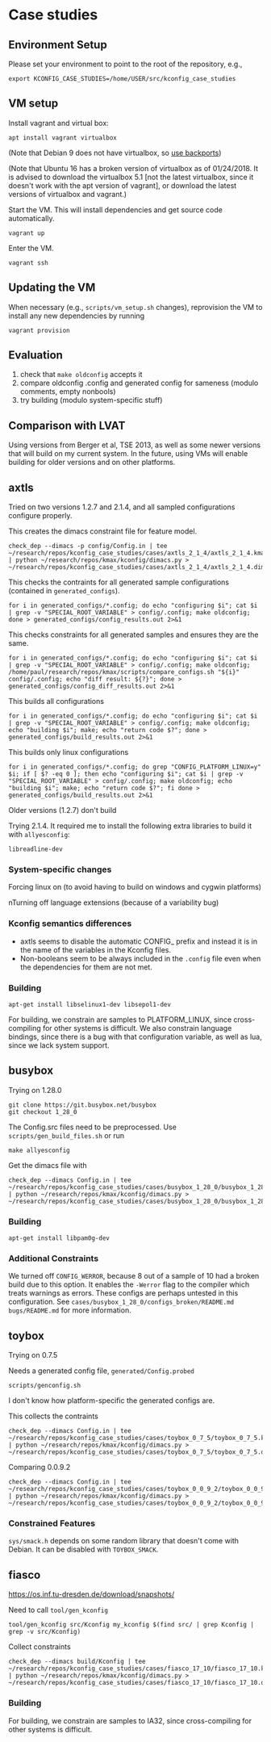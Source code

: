 # Case studies

## Environment Setup

Please set your environment to point to the root of the repository, e.g.,

    export KCONFIG_CASE_STUDIES=/home/USER/src/kconfig_case_studies

## VM setup

Install vagrant and virtual box:

    apt install vagrant virtualbox
    
(Note that Debian 9 does not have virtualbox, so [use backports](https://wiki.debian.org/VirtualBox#Debian_9_.22Stretch.22]))

(Note that Ubuntu 16 has a broken version of virtualbox as of
01/24/2018.  It is advised to download the virtualbox 5.1
[not the latest virtualbox, since it doesn't work with the apt version of vagrant],
or download the latest versions of virtualbox and vagrant.)

Start the VM.  This will install dependencies and get source code
automatically.

    vagrant up
    
Enter the VM.

    vagrant ssh
    
## Updating the VM

When necessary (e.g., `scripts/vm_setup.sh` changes), reprovision the
VM to install any new dependencies by running

    vagrant provision

## Evaluation

1. check that `make oldconfig` accepts it
1. compare oldconfig .config and generated config for sameness (modulo comments, empty nonbools)
1. try building (modulo system-specific stuff)

## Comparison with LVAT

Using versions from Berger et al, TSE 2013, as well as some newer
versions that will build on my current system.  In the future, using
VMs will enable building for older versions and on other platforms.

## axtls

Tried on two versions 1.2.7 and 2.1.4, and all sampled configurations configure properly.

This creates the dimacs constraint file for feature model.

    check_dep --dimacs -p config/Config.in | tee ~/research/repos/kconfig_case_studies/cases/axtls_2_1_4/axtls_2_1_4.kmax | python ~/research/repos/kmax/kconfig/dimacs.py > ~/research/repos/kconfig_case_studies/cases/axtls_2_1_4/axtls_2_1_4.dimacs

This checks the contraints for all generated sample configurations (contained in `generated_configs`).

    for i in generated_configs/*.config; do echo "configuring $i"; cat $i | grep -v "SPECIAL_ROOT_VARIABLE" > config/.config; make oldconfig; done > generated_configs/config_results.out 2>&1
    
This checks constraints for all generated samples and ensures they are the same.

    for i in generated_configs/*.config; do echo "configuring $i"; cat $i | grep -v "SPECIAL_ROOT_VARIABLE" > config/.config; make oldconfig; /home/paul/research/repos/kmax/scripts/compare_configs.sh "${i}" config/.config; echo "diff result: ${?}"; done > generated_configs/config_diff_results.out 2>&1

This builds all configurations

    for i in generated_configs/*.config; do echo "configuring $i"; cat $i | grep -v "SPECIAL_ROOT_VARIABLE" > config/.config; make oldconfig; echo "building $i"; make; echo "return code $?"; done > generated_configs/build_results.out 2>&1

This builds only linux configurations

    for i in generated_configs/*.config; do grep "CONFIG_PLATFORM_LINUX=y" $i; if [ $? -eq 0 ]; then echo "configuring $i"; cat $i | grep -v "SPECIAL_ROOT_VARIABLE" > config/.config; make oldconfig; echo "building $i"; make; echo "return code $?"; fi done > generated_configs/build_results.out 2>&1

Older versions (1.2.7) don't build

Trying 2.1.4.  It required me to install the following extra libraries
to build it with `allyesconfig`:

    libreadline-dev
    
### System-specific changes

Forcing linux on (to avoid having to build on windows and cygwin platforms)

nTurning off language extensions (because of a variability bug)
    
### Kconfig semantics differences

- axtls seems to disable the automatic CONFIG_ prefix and instead it
is in the name of the variables in the Kconfig files.
- Non-booleans seem to be always included in the `.config` file even
  when the dependencies for them are not met.

### Building
    
    apt-get install libselinux1-dev libsepol1-dev

For building, we constrain are samples to PLATFORM_LINUX, since
cross-compiling for other systems is difficult.  We also constrain
language bindings, since there is a bug with that configuration
variable, as well as lua, since we lack system support.

## busybox

    
Trying on 1.28.0

    git clone https://git.busybox.net/busybox
    git checkout 1_28_0

The Config.src files need to be preprocessed.  Use
`scripts/gen_build_files.sh` or run

    make allyesconfig
    
Get the dimacs file with

    check_dep --dimacs Config.in | tee ~/research/repos/kconfig_case_studies/cases/busybox_1_28_0/busybox_1_28_0.kmax | python ~/research/repos/kmax/kconfig/dimacs.py > ~/research/repos/kconfig_case_studies/cases/busybox_1_28_0/busybox_1_28_0.dimacs

### Building

    apt-get install libpam0g-dev

### Additional Constraints

We turned off `CONFIG_WERROR`, because 8 out of a sample of 10 had a
broken build due to this option.  It enables the `-Werror` flag to the
compiler which treats warnings as errors.  These configs are perhaps
untested in this configuration.  See
`cases/busybox_1_28_0/configs_broken/README.md` `bugs/README.md` for
more information.

## toybox

Trying on 0.7.5

Needs a generated config file, `generated/Config.probed`

    scripts/genconfig.sh
    
I don't know how platform-specific the generated configs are.

This collects the contraints

    check_dep --dimacs Config.in | tee ~/research/repos/kconfig_case_studies/cases/toybox_0_7_5/toybox_0_7_5.kmax | python ~/research/repos/kmax/kconfig/dimacs.py > ~/research/repos/kconfig_case_studies/cases/toybox_0_7_5/toybox_0_7_5.dimacs

Comparing 0.0.9.2

    check_dep --dimacs Config.in | tee ~/research/repos/kconfig_case_studies/cases/toybox_0_0_9_2/toybox_0_0_9_2.kmax | python ~/research/repos/kmax/kconfig/dimacs.py > ~/research/repos/kconfig_case_studies/cases/toybox_0_0_9_2/toybox_0_0_9_2.dimacs

### Constrained Features

`sys/smack.h` depends on some random library that doesn't come with
Debian.  It can be disabled with `TOYBOX_SMACK`.

## fiasco

https://os.inf.tu-dresden.de/download/snapshots/

Need to call `tool/gen_kconfig`

    tool/gen_kconfig src/Kconfig my_kconfig $(find src/ | grep Kconfig | grep -v src/Kconfig)

Collect constraints

    check_dep --dimacs build/Kconfig | tee  ~/research/repos/kconfig_case_studies/cases/fiasco_17_10/fiasco_17_10.kmax | python ~/research/repos/kmax/kconfig/dimacs.py >  ~/research/repos/kconfig_case_studies/cases/fiasco_17_10/fiasco_17_10.dimacs

### Building

For building, we constrain are samples to IA32, since cross-compiling
for other systems is difficult.
